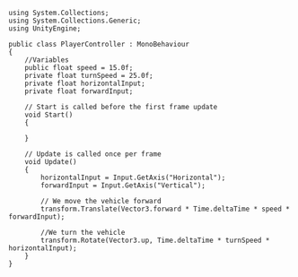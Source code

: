 	using System.Collections;
	using System.Collections.Generic;
	using UnityEngine;

	public class PlayerController : MonoBehaviour
	{
		//Variables
		public float speed = 15.0f;
		private float turnSpeed = 25.0f;
		private float horizontalInput;
		private float forwardInput;

		// Start is called before the first frame update
		void Start()
		{

		}

		// Update is called once per frame
		void Update()
		{
			horizontalInput = Input.GetAxis("Horizontal");
			forwardInput = Input.GetAxis("Vertical");

			// We move the vehicle forward
			transform.Translate(Vector3.forward * Time.deltaTime * speed * forwardInput);

			//We turn the vehicle
			transform.Rotate(Vector3.up, Time.deltaTime * turnSpeed * horizontalInput);
		}
	}
